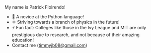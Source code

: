 My name is Patrick Floirendo!

- 🌱 A novice at the Python language!
- ⚛️ Striving towards a branch of physics in the future!
- ⚡ Fun fact: Colleges like those in the Ivy League and MIT are only prestigious due to research, and not because of their amazing education!
- Contact me (timmyjb08@gmail.com)
